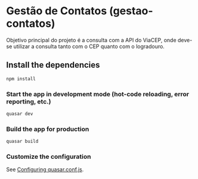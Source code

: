 # Gestão de Contatos (gestao-contatos)

Objetivo principal do projeto é a consulta com a API do ViaCEP, onde deve-se utilizar a consulta tanto com o CEP quanto com o logradouro.

## Install the dependencies

```bash
npm install
```

### Start the app in development mode (hot-code reloading, error reporting, etc.)

```bash
quasar dev
```

### Build the app for production

```bash
quasar build
```

### Customize the configuration

See [Configuring quasar.conf.js](https://v1.quasar.dev/quasar-cli/quasar-conf-js).
